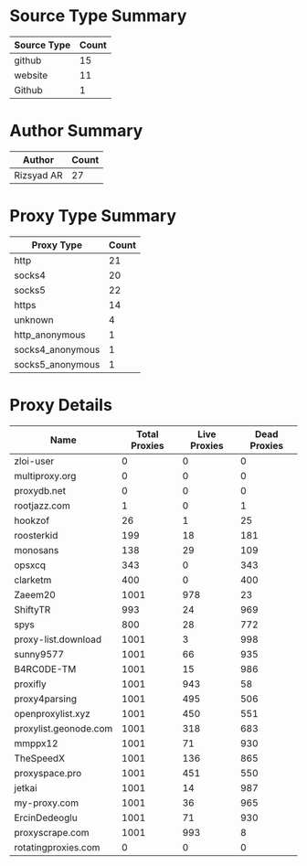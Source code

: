 # Source Type Summary

| Source Type | Count |
|-------------|-------|
| github | 15 |
| website | 11 |
| Github | 1 |


# Author Summary

| Author | Count |
|--------|-------|
| Rizsyad AR | 27 |


# Proxy Type Summary

| Proxy Type | Count |
|------------|-------|
| http | 21 |
| socks4 | 20 |
| socks5 | 22 |
| https | 14 |
| unknown | 4 |
| http_anonymous | 1 |
| socks4_anonymous | 1 |
| socks5_anonymous | 1 |


# Proxy Details

| Name | Total Proxies | Live Proxies | Dead Proxies |
|------|---------------|--------------|---------------|
| zloi-user | 0 | 0 | 0 |
| multiproxy.org | 0 | 0 | 0 |
| proxydb.net | 0 | 0 | 0 |
| rootjazz.com | 1 | 0 | 1 |
| hookzof | 26 | 1 | 25 |
| roosterkid | 199 | 18 | 181 |
| monosans | 138 | 29 | 109 |
| opsxcq | 343 | 0 | 343 |
| clarketm | 400 | 0 | 400 |
| Zaeem20 | 1001 | 978 | 23 |
| ShiftyTR | 993 | 24 | 969 |
| spys | 800 | 28 | 772 |
| proxy-list.download | 1001 | 3 | 998 |
| sunny9577 | 1001 | 66 | 935 |
| B4RC0DE-TM | 1001 | 15 | 986 |
| proxifly | 1001 | 943 | 58 |
| proxy4parsing | 1001 | 495 | 506 |
| openproxylist.xyz | 1001 | 450 | 551 |
| proxylist.geonode.com | 1001 | 318 | 683 |
| mmppx12 | 1001 | 71 | 930 |
| TheSpeedX | 1001 | 136 | 865 |
| proxyspace.pro | 1001 | 451 | 550 |
| jetkai | 1001 | 14 | 987 |
| my-proxy.com | 1001 | 36 | 965 |
| ErcinDedeoglu | 1001 | 71 | 930 |
| proxyscrape.com | 1001 | 993 | 8 |
| rotatingproxies.com | 0 | 0 | 0 |
